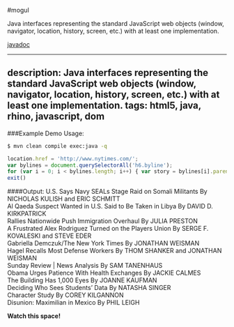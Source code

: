 #mogul

Java interfaces representing the standard JavaScript web objects (window, navigator, location, history, screen, etc.) with at least one implementation.

[javadoc](http://snoblind.github.io/mogul/apidocs/overview-summary.html)

---
description: Java interfaces representing the standard JavaScript web objects (window, navigator, location, history, screen, etc.) with at least one implementation.
tags: html5, java, rhino, javascript, dom
---

###Example Demo Usage:

```bash
$ mvn clean compile exec:java -q
```

```javascript
location.href = 'http://www.nytimes.com/';
var bylines = document.querySelectorAll('h6.byline');
for (var i = 0; i < bylines.length; i++) { var story = bylines[i].parentNode; var headline = story.querySelector('h1,h2,h3,h4,h5,h6,h7,h8'); console.log(headline.innerText.trim() + ' ' + bylines[i].innerText.trim()); }
exit()
```

####Output:
U.S. Says Navy SEALs Stage Raid on Somali Militants By NICHOLAS KULISH and ERIC SCHMITT  
Al Qaeda Suspect Wanted in U.S. Said to Be Taken in Libya By DAVID D. KIRKPATRICK  
Rallies Nationwide Push Immigration Overhaul By JULIA PRESTON  
A Frustrated Alex Rodriguez Turned on the Players Union By SERGE F. KOVALESKI and STEVE EDER  
Gabriella Demczuk/The New York Times By JONATHAN WEISMAN  
Hagel Recalls Most Defense Workers By THOM SHANKER and JONATHAN WEISMAN  
Sunday Review | News Analysis By SAM TANENHAUS  
Obama Urges Patience With Health Exchanges By JACKIE CALMES  
The Building Has 1,000 Eyes By JOANNE KAUFMAN  
Deciding Who Sees Students’ Data By NATASHA SINGER  
Character Study By COREY KILGANNON  
Disunion: Maximilian in Mexico By PHIL LEIGH  

__Watch this space!__
